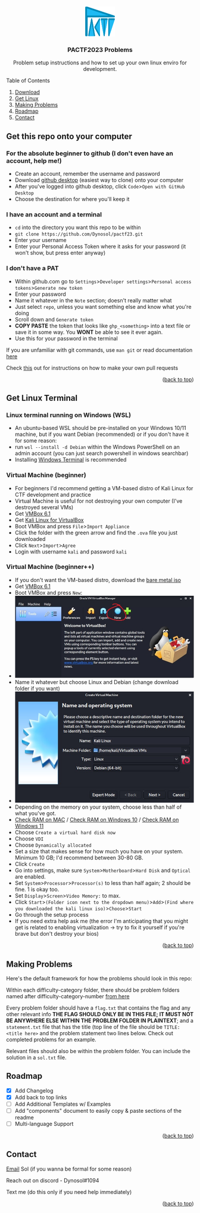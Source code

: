 <div id="top"></div>

<!-- Instruction documentation written by Sol Kim -->

<!-- PROJECT LOGO -->
<br />
<div align="center">
  <a href="https://github.com/Dynosol/pactf23">
    <img src="images/logo.png" alt="Logo" width="80" height="80">
  </a>

  <h3 align="center">PACTF2023 Problems</h3>

  <p align="center">
    Problem setup instructions and how to set up your own linux enviro for development.
  </p>
</div>



<!-- TABLE OF CONTENTS -->
<summary>Table of Contents</summary>
<ol>
  <li><a href="#get-this-repo-onto-your-computer">Download</a></li>
  <li><a href="#get-linux-terminal">Get Linux</a></li>
  <li><a href="#making-problems">Making Problems</a></li>
  <li><a href="#roadmap">Roadmap</a></li>
  <li><a href="#contact">Contact</a></li>
</ol>



<!-- PROBLEM TEMPLATE -->
## Get this repo onto your computer

### For the absolute beginner to github (I don't even have an account, help me!)
* Create an account, remember the username and password
* Download <a href="https://desktop.github.com/">github desktop</a> (easiest way to clone) onto your computer
* After you've logged into github desktop, click `Code`>`Open with GitHub Desktop`
* Choose the destination for where you'll keep it

### I have an account and a terminal
* `cd` into the directory you want this repo to be within
* `git clone https://github.com/Dynosol/pactf23.git`
* Enter your username
* Enter your Personal Access Token where it asks for your password (it won't show, but press enter anyway)

### I don't have a PAT
* Within github.com go to `Settings`>`Developer settings`>`Personal access tokens`>`Generate new token`
* Enter your password
* Name it whatever in the `Note` section; doesn't really matter what
* Just select `repo`, unless you want something else and know what you're doing
* Scroll down and `Generate token`
* <b>COPY PASTE</b> the token that looks like `ghp_<something>` into a text file or save it in some way. You <b>WONT</b> be able to see it ever again.
* Use this for your password in the terminal

If you are unfamiliar with git commands, use `man git` or read documentation <a href="https://git-scm.com/docs">here</a>

Check [this](https://jarv.is/notes/how-to-pull-request-fork-github/) out for instructions on how to make your own pull requests

<p align="right">(<a href="#top">back to top</a>)</p>


<!-- GETTING LINUX -->
## Get Linux Terminal

### Linux terminal running on Windows (WSL)
* An ubuntu-based WSL should be pre-installed on your Windows 10/11 machine, but if you want Debian (recommended) or if you don't have it for some reason:
* run `wsl --install -d Debian` within the Windows PowerShell on an admin account (you can just search powershell in windows searchbar)
* Installing [Windows Terminal](https://docs.microsoft.com/en-us/windows/terminal/get-started) is recommended

### Virtual Machine (beginner)
* For beginners I'd recommend getting a VM-based distro of Kali Linux for CTF development and practice
* Virtual Machine is useful for not destroying your own computer (I've destroyed several VMs)
* Get [VMBox 6.1](https://www.virtualbox.org/wiki/Downloads)
* Get [Kali Linux for VirtualBox](https://kali.download/virtual-images/kali-2022.2/kali-linux-2022.2-virtualbox-amd64.ova)
* Boot VMBox and press `File`>`Import Appliance`
* Click the folder with the green arrow and find the `.ova` file you just downloaded
* Click `Next`>`Import`>`Agree`
* Login with username `kali` and password `kali`



### Virtual Machine (beginner++)
* If you don't want the VM-based distro, download the [bare metal iso](https://cdimage.kali.org/kali-2022.2/kali-linux-2022.2-installer-amd64.iso)
* Get [VMBox 6.1](https://www.virtualbox.org/wiki/Downloads)
* Boot VMBox and press `New`:
* <img src="images/vmbox1.jpg">
* Name it whatever but choose Linux and Debian (change download folder if you want)
* <img src="images/vmbox2.jpg">
* Depending on the memory on your system, choose less than half of what you've got.
* [Check RAM on MAC](https://www.macinstruct.com/tutorials/see-how-much-ram-is-installed-in-your-mac/) / [Check RAM on Windows 10](https://www.crucial.com/articles/about-memory/how-to-check-ram-windows-10) / [Check RAM on Windows 11](https://www.xda-developers.com/find-out-ram-specs-windows-11/)
* Choose `Create a virtual hard disk now`
* Choose `VDI`
* Choose `Dynamically allocated`
* Set a size that makes sense for how much you have on your system. Minimum 10 GB; I'd recommend between 30-80 GB.
* Click `Create`
* Go into settings, make sure `System`>`Motherboard`>`Hard Disk` and `Optical` are enabled.
* Set `System`>`Processor`>`Processor(s)` to less than half again; 2 should be fine. 1 is okay too.
* Set `Display`>`Screen`>`Video Memory:` to max.
* Click `Start`>`(Folder icon next to the dropdown menu)`>`Add`>`(Find where you downloaded the kali linux iso)`>`Choose`>`Start`
* Go through the setup process
* If you need extra help ask me (the error I'm anticipating that you might get is related to enabling virtualization -> try to fix it yourself if you're brave but don't destroy your bios)


<p align="right">(<a href="#top">back to top</a>)</p>



<!-- MAKING PROBLEMS -->
## Making Problems

Here's the default framework for how the problems should look in this repo:

Within each difficulty-category folder, there should be problem folders named after difficulty-category-number [from here](https://docs.google.com/spreadsheets/d/1YVdPeC5vK3_2U2FbJn_A0n7G5LMVOxgZn6zYWuO7XK8/edit#gid=0)

Every problem folder should have a `flag.txt` that contains the flag and any other relevant info <b>THE FLAG SHOULD ONLY BE IN THIS FILE; IT MUST NOT BE ANYWHERE ELSE WITHIN THE PROBLEM FOLDER IN PLAINTEXT</b>; and a `statement.txt` file that has the title (top line of the file should be `TITLE: <title here>` and the problem statement two lines below. Check out completed problems for an example.

Relevant files should also be within the problem folder. You can include the solution in a `sol.txt` file.

<!-- ROADMAP -->
## Roadmap

- [x] Add Changelog
- [x] Add back to top links
- [ ] Add Additional Templates w/ Examples
- [ ] Add "components" document to easily copy & paste sections of the readme
- [ ] Multi-language Support

<p align="right">(<a href="#top">back to top</a>)</p>


<!-- CONTACT -->
## Contact

[Email](mailto:sol.evergreen@gmail.com) Sol (if you wanna be formal for some reason)

Reach out on discord - Dynosol#1094

Text me (do this only if you need help immediately)

<p align="right">(<a href="#top">back to top</a>)</p>
